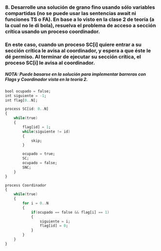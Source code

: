### 8. Desarrolle una solución de grano fino usando sólo variables compartidas (no se puede usar las sentencias await ni funciones TS o FA). En base a lo visto en la clase 2 de teoría (a la cual no le di bola), resuelva el problema de acceso a sección crítica usando un proceso coordinador.

### En este caso, cuando un proceso SC[i] quiere entrar a su sección crítica le avisa al coordinador, y espera a que éste le dé permiso. Al terminar de ejecutar su sección crítica, el proceso SC[i] le avisa al coordinador.

##### NOTA: Puede basarse en la solución para implementar barreras con Flags y Coordinador vista en la teoría 2.

```ada
bool ocupado = false;
int siguiente = -1;
int flag[0..N];

process SC[id: 0..N]
{
    while(true)
    {
        flag[id] = 1;
        while(siguiente != id)
        {
            skip;
        }

        ocupado = true;
        SC;
        ocupado = false;
        SNC;
    }
}

process Coordinador
{
    while(true)
    {
        for i = 0..N
        {
            if(ocupado == false && flag[i] == 1)
            {
                siguiente = i;
                flag[id] = 0;
            }
        }
    }
}
```